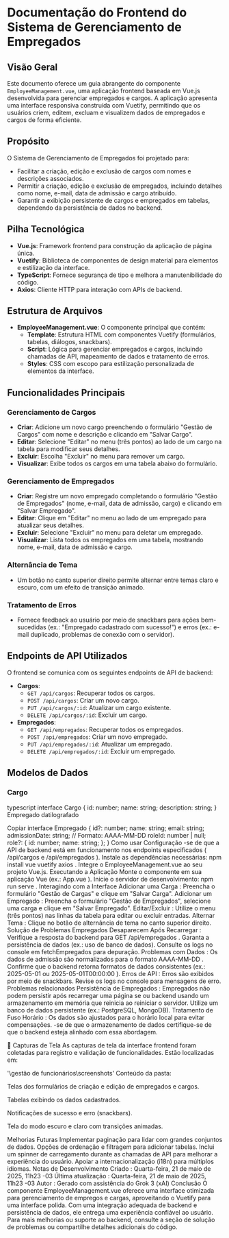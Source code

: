# Documentação do Frontend do Sistema de Gerenciamento de Empregados

## Visão Geral
Este documento oferece um guia abrangente do componente `EmployeeManagement.vue`, uma aplicação frontend baseada em Vue.js desenvolvida para gerenciar empregados e cargos. A aplicação apresenta uma interface responsiva construída com Vuetify, permitindo que os usuários criem, editem, excluam e visualizem dados de empregados e cargos de forma eficiente.

## Propósito
O Sistema de Gerenciamento de Empregados foi projetado para:
- Facilitar a criação, edição e exclusão de cargos com nomes e descrições associados.
- Permitir a criação, edição e exclusão de empregados, incluindo detalhes como nome, e-mail, data de admissão e cargo atribuído.
- Garantir a exibição persistente de cargos e empregados em tabelas, dependendo da persistência de dados no backend.

## Pilha Tecnológica
- **Vue.js**: Framework frontend para construção da aplicação de página única.
- **Vuetify**: Biblioteca de componentes de design material para elementos e estilização da interface.
- **TypeScript**: Fornece segurança de tipo e melhora a manutenibilidade do código.
- **Axios**: Cliente HTTP para interação com APIs de backend.

## Estrutura de Arquivos
- **EmployeeManagement.vue**: O componente principal que contém:
  - **Template**: Estrutura HTML com componentes Vuetify (formulários, tabelas, diálogos, snackbars).
  - **Script**: Lógica para gerenciar empregados e cargos, incluindo chamadas de API, mapeamento de dados e tratamento de erros.
  - **Styles**: CSS com escopo para estilização personalizada de elementos da interface.

## Funcionalidades Principais
### Gerenciamento de Cargos
- **Criar**: Adicione um novo cargo preenchendo o formulário "Gestão de Cargos" com nome e descrição e clicando em "Salvar Cargo".
- **Editar**: Selecione "Editar" no menu (três pontos) ao lado de um cargo na tabela para modificar seus detalhes.
- **Excluir**: Escolha "Excluir" no menu para remover um cargo.
- **Visualizar**: Exibe todos os cargos em uma tabela abaixo do formulário.

### Gerenciamento de Empregados
- **Criar**: Registre um novo empregado completando o formulário "Gestão de Empregados" (nome, e-mail, data de admissão, cargo) e clicando em "Salvar Empregado".
- **Editar**: Clique em "Editar" no menu ao lado de um empregado para atualizar seus detalhes.
- **Excluir**: Selecione "Excluir" no menu para deletar um empregado.
- **Visualizar**: Lista todos os empregados em uma tabela, mostrando nome, e-mail, data de admissão e cargo.

### Alternância de Tema
- Um botão no canto superior direito permite alternar entre temas claro e escuro, com um efeito de transição animado.

### Tratamento de Erros
- Fornece feedback ao usuário por meio de snackbars para ações bem-sucedidas (ex.: "Empregado cadastrado com sucesso!") e erros (ex.: e-mail duplicado, problemas de conexão com o servidor).

## Endpoints de API Utilizados
O frontend se comunica com os seguintes endpoints de API de backend:
- **Cargos**:
  - `GET /api/cargos`: Recuperar todos os cargos.
  - `POST /api/cargos`: Criar um novo cargo.
  - `PUT /api/cargos/:id`: Atualizar um cargo existente.
  - `DELETE /api/cargos/:id`: Excluir um cargo.
- **Empregados**:
  - `GET /api/empregados`: Recuperar todos os empregados.
  - `POST /api/empregados`: Criar um novo empregado.
  - `PUT /api/empregados/:id`: Atualizar um empregado.
  - `DELETE /api/empregados/:id`: Excluir um empregado.

## Modelos de Dados
### Cargo
typescript
interface Cargo {
  id: number;
  name: string;
  description: string;
}
Empregado
datilografado

Copiar
interface Empregado {
  id?: number;
  name: string;
  email: string;
  admissionDate: string; // Formato: AAAA-MM-DD
  roleId: number | null;
  role?: {
    id: number;
    name: string;
  };
}
Como usar
Configuração
-se de que a API de backend está em funcionamento nos endpoints especificados ( /api/cargos e /api/empregados ).
Instale as dependências necessárias: npm install vue vuetify axios .
Integre o EmployeeManagement.vue ao seu projeto Vue.js.
Executando a Aplicação
Monte o componente em sua aplicação Vue (ex.: App.vue ).
Inicie o servidor de desenvolvimento: npm run serve .
Interagindo com a Interface
Adicionar uma Carga : Preencha o formulário "Gestão de Cargas" e clique em "Salvar Carga".
Adicionar um Empregado : Preencha o formulário "Gestão de Empregados", selecione uma carga e clique em "Salvar Empregado".
Editar/Excluir : Utilize o menu (três pontos) nas linhas da tabela para editar ou excluir entradas.
Alternar Tema : Clique no botão de alternância de tema no canto superior direito.
Solução de Problemas
Empregados Desaparecem Após Recarregar : Verifique a resposta do backend para GET /api/empregados . Garanta a persistência de dados (ex.: uso de banco de dados). Consulte os logs no console em fetchEmpregados para depuração.
Problemas com Dados : Os dados de admissão são normalizados para o formato AAAA-MM-DD . Confirme que o backend retorna formatos de dados consistentes (ex.: 2025-05-01 ou 2025-05-01T00:00:00 ).
Erros de API : Erros são exibidos por meio de snackbars. Revise os logs no console para mensagens de erro.
Problemas relacionados
Persistência de Empregados : Empregados não podem persistir após recarregar uma página se ou backend usando um armazenamento em memória que reinicia ao reiniciar o servidor. Utilize um banco de dados persistente (ex.: PostgreSQL, MongoDB).
Tratamento de Fuso Horário : Os dados são ajustados para o horário local para evitar compensações. -se de que o armazenamento de dados certifique-se de que o backend esteja alinhado com essa abordagem.

📸 Capturas de Tela
As capturas de tela da interface frontend foram coletadas para registro e validação de funcionalidades. Estão localizadas em:

'\gestão de funcionários\screenshots'
Conteúdo da pasta:

Telas dos formulários de criação e edição de empregados e cargos.

Tabelas exibindo os dados cadastrados.

Notificações de sucesso e erro (snackbars).

Tela do modo escuro e claro com transições animadas.

Melhorias Futuras
Implementar paginação para lidar com grandes conjuntos de dados.
Opções de ordenação e filtragem para adicionar tabelas.
Inclui um spinner de carregamento durante as chamadas de API para melhorar a experiência do usuário.
Apoiar a internacionalização (i18n) para múltiplos idiomas.
Notas de Desenvolvimento
Criado : Quarta-feira, 21 de maio de 2025, 11h23 -03
Última atualização : Quarta-feira, 21 de maio de 2025, 11h23 -03
Autor : Gerado com assistência do Grok 3 (xAI)
Conclusão
O componente EmployeeManagement.vue oferece uma interface otimizada para gerenciamento de empregos e cargas, aproveitando o Vuetify para uma interface polida. Com uma integração adequada de backend e persistência de dados, ele entrega uma experiência confiável ao usuário. Para mais melhorias ou suporte ao backend, consulte a seção de solução de problemas ou compartilhe detalhes adicionais do código.
